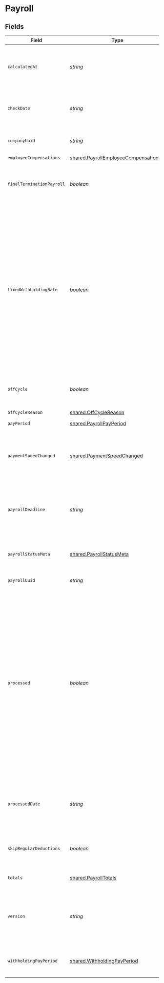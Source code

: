 # Payroll


## Fields

| Field                                                                                                                                                                                                                                                                                                                        | Type                                                                                                                                                                                                                                                                                                                         | Required                                                                                                                                                                                                                                                                                                                     | Description                                                                                                                                                                                                                                                                                                                  |
| ---------------------------------------------------------------------------------------------------------------------------------------------------------------------------------------------------------------------------------------------------------------------------------------------------------------------------- | ---------------------------------------------------------------------------------------------------------------------------------------------------------------------------------------------------------------------------------------------------------------------------------------------------------------------------- | ---------------------------------------------------------------------------------------------------------------------------------------------------------------------------------------------------------------------------------------------------------------------------------------------------------------------------- | ---------------------------------------------------------------------------------------------------------------------------------------------------------------------------------------------------------------------------------------------------------------------------------------------------------------------------- |
| `calculatedAt`                                                                                                                                                                                                                                                                                                               | *string*                                                                                                                                                                                                                                                                                                                     | :heavy_minus_sign:                                                                                                                                                                                                                                                                                                           | A timestamp of the last valid payroll calculation. Null is there isn't a valid calculation.                                                                                                                                                                                                                                  |
| `checkDate`                                                                                                                                                                                                                                                                                                                  | *string*                                                                                                                                                                                                                                                                                                                     | :heavy_minus_sign:                                                                                                                                                                                                                                                                                                           | The date on which employees will be paid for the payroll.                                                                                                                                                                                                                                                                    |
| `companyUuid`                                                                                                                                                                                                                                                                                                                | *string*                                                                                                                                                                                                                                                                                                                     | :heavy_minus_sign:                                                                                                                                                                                                                                                                                                           | The UUID of the company for the payroll.                                                                                                                                                                                                                                                                                     |
| `employeeCompensations`                                                                                                                                                                                                                                                                                                      | [shared.PayrollEmployeeCompensations](../../models/shared/payrollemployeecompensations.md)[]                                                                                                                                                                                                                                 | :heavy_minus_sign:                                                                                                                                                                                                                                                                                                           | N/A                                                                                                                                                                                                                                                                                                                          |
| `finalTerminationPayroll`                                                                                                                                                                                                                                                                                                    | *boolean*                                                                                                                                                                                                                                                                                                                    | :heavy_minus_sign:                                                                                                                                                                                                                                                                                                           | Indicates whether the payroll is the final payroll for a terminated employee                                                                                                                                                                                                                                                 |
| `fixedWithholdingRate`                                                                                                                                                                                                                                                                                                       | *boolean*                                                                                                                                                                                                                                                                                                                    | :heavy_minus_sign:                                                                                                                                                                                                                                                                                                           | Enable taxes to be withheld at the IRS's required rate of 22% for federal income taxes. State income taxes will be taxed at the state's supplemental tax rate. Otherwise, we'll sum the entirety of the employee's wages and withhold taxes on the entire amount at the rate for regular wages.                              |
| `offCycle`                                                                                                                                                                                                                                                                                                                   | *boolean*                                                                                                                                                                                                                                                                                                                    | :heavy_minus_sign:                                                                                                                                                                                                                                                                                                           | Indicates whether the payroll is an off-cycle payroll                                                                                                                                                                                                                                                                        |
| `offCycleReason`                                                                                                                                                                                                                                                                                                             | [shared.OffCycleReason](../../models/shared/offcyclereason.md)                                                                                                                                                                                                                                                               | :heavy_minus_sign:                                                                                                                                                                                                                                                                                                           | The off-cycle reason                                                                                                                                                                                                                                                                                                         |
| `payPeriod`                                                                                                                                                                                                                                                                                                                  | [shared.PayrollPayPeriod](../../models/shared/payrollpayperiod.md)                                                                                                                                                                                                                                                           | :heavy_minus_sign:                                                                                                                                                                                                                                                                                                           | N/A                                                                                                                                                                                                                                                                                                                          |
| `paymentSpeedChanged`                                                                                                                                                                                                                                                                                                        | [shared.PaymentSpeedChanged](../../models/shared/paymentspeedchanged.md)                                                                                                                                                                                                                                                     | :heavy_minus_sign:                                                                                                                                                                                                                                                                                                           | Only applicable when a payroll is moved to four day processing instead of fast ach.                                                                                                                                                                                                                                          |
| `payrollDeadline`                                                                                                                                                                                                                                                                                                            | *string*                                                                                                                                                                                                                                                                                                                     | :heavy_minus_sign:                                                                                                                                                                                                                                                                                                           | The deadline for the payroll to be run in order for employees to be paid on time.                                                                                                                                                                                                                                            |
| `payrollStatusMeta`                                                                                                                                                                                                                                                                                                          | [shared.PayrollStatusMeta](../../models/shared/payrollstatusmeta.md)                                                                                                                                                                                                                                                         | :heavy_minus_sign:                                                                                                                                                                                                                                                                                                           | Information about the payroll's status and expected dates                                                                                                                                                                                                                                                                    |
| `payrollUuid`                                                                                                                                                                                                                                                                                                                | *string*                                                                                                                                                                                                                                                                                                                     | :heavy_minus_sign:                                                                                                                                                                                                                                                                                                           | The UUID of the payroll.                                                                                                                                                                                                                                                                                                     |
| `processed`                                                                                                                                                                                                                                                                                                                  | *boolean*                                                                                                                                                                                                                                                                                                                    | :heavy_minus_sign:                                                                                                                                                                                                                                                                                                           | Whether or not the payroll has been successfully processed. Note that processed payrolls cannot be updated. Additionally, a payroll is not guaranteed to be processed just because the payroll deadline has passed. Late payrolls are not uncommon. Conversely, users may choose to run payroll before the payroll deadline. |
| `processedDate`                                                                                                                                                                                                                                                                                                              | *string*                                                                                                                                                                                                                                                                                                                     | :heavy_minus_sign:                                                                                                                                                                                                                                                                                                           | The date at which the payroll was processed. Null if the payroll isn't processed yet.                                                                                                                                                                                                                                        |
| `skipRegularDeductions`                                                                                                                                                                                                                                                                                                      | *boolean*                                                                                                                                                                                                                                                                                                                    | :heavy_minus_sign:                                                                                                                                                                                                                                                                                                           | Block regular deductions and contributions for this payroll.                                                                                                                                                                                                                                                                 |
| `totals`                                                                                                                                                                                                                                                                                                                     | [shared.PayrollTotals](../../models/shared/payrolltotals.md)                                                                                                                                                                                                                                                                 | :heavy_minus_sign:                                                                                                                                                                                                                                                                                                           | The subtotals for the payroll.                                                                                                                                                                                                                                                                                               |
| `version`                                                                                                                                                                                                                                                                                                                    | *string*                                                                                                                                                                                                                                                                                                                     | :heavy_minus_sign:                                                                                                                                                                                                                                                                                                           | The current version of the object. See the [versioning guide](https://docs.gusto.com/embedded-payroll/docs/idempotency) for information on how to use this field.                                                                                                                                                            |
| `withholdingPayPeriod`                                                                                                                                                                                                                                                                                                       | [shared.WithholdingPayPeriod](../../models/shared/withholdingpayperiod.md)                                                                                                                                                                                                                                                   | :heavy_minus_sign:                                                                                                                                                                                                                                                                                                           | The payment schedule tax rate the payroll is based on                                                                                                                                                                                                                                                                        |